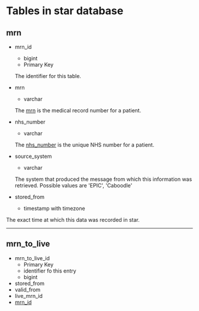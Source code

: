 
# Tables in star database

## mrn

* <a id="mrn_att">mrn_id</a>
  * bigint
  * Primary Key
  
  The identifier for this table.

* mrn
  * varchar
  
  The [mrn](../Glossary.md#M) is the medical record number for a patient.

* nhs_number
  * varchar

  The [nhs_number](../Glossary.md#N) is the unique NHS number for a patient.

* source_system
  * varchar

  The system that produced the message from which this information was retrieved.
  Possible values are 'EPIC', 'Caboodle'

* stored_from
  * timestamp with timezone

The exact time at which this data was recorded in star.

---

## mrn_to_live

* <a id="mrn_to_live_att">mrn_to_live_id</a>
  * Primary Key
  * identifier fo this entry
  * bigint
* stored_from
* valid_from
* live_mrn_id
* [mrn_id](#mrn_att)